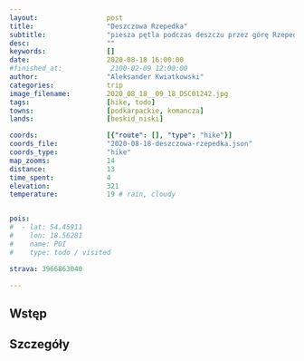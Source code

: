 ```yaml
---
layout:                 post
title:                  "Deszczowa Rzepedka"
subtitle:               "piesza pętla podczas deszczu przez górę Rzepedkę i miejscowości Rzepedź oraz Szczawne"
desc:                   ""
keywords:               []
date:                   2020-08-18 16:00:00
#finished_at:            2100-02-09 12:00:00
author:                 "Aleksander Kwiatkowski"
categories:             trip
image_filename:         2020_08_18__09_18_DSC01242.jpg
tags:                   [hike, todo]
towns:                  [podkarpackie, komancza]
lands:                  [beskid_niski]

coords:                 [{"route": [], "type": "hike"}]
coords_file:            "2020-08-18-deszczowa-rzepedka.json"
coords_type:            "hike"
map_zooms:              14
distance:               13
time_spent:             4
elevation:              321
temperature:            19 # rain, cloudy


pois:
#  - lat: 54.45911
#    lon: 18.56281
#    name: POI
#    type: todo / visited

strava: 3966863040

---
```



## Wstęp

## Szczegóły
